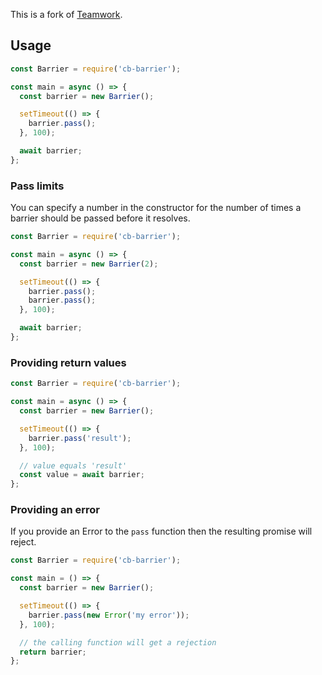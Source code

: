 This is a fork of [Teamwork](https://www.npmjs.com/package/teamwork).


## Usage

```js
const Barrier = require('cb-barrier');

const main = async () => {
  const barrier = new Barrier();

  setTimeout(() => {
    barrier.pass();
  }, 100);

  await barrier;
};
```

### Pass limits

You can specify a number in the constructor for the number of times a barrier should be passed before it resolves.

```js
const Barrier = require('cb-barrier');

const main = async () => {
  const barrier = new Barrier(2);

  setTimeout(() => {
    barrier.pass();
    barrier.pass();
  }, 100);

  await barrier;
};
```


### Providing return values

```js
const Barrier = require('cb-barrier');

const main = async () => {
  const barrier = new Barrier();

  setTimeout(() => {
    barrier.pass('result');
  }, 100);

  // value equals 'result'
  const value = await barrier;
};
```

### Providing an error

If you provide an Error to the `pass` function then the resulting promise will reject.

```js
const Barrier = require('cb-barrier');

const main = () => {
  const barrier = new Barrier();

  setTimeout(() => {
    barrier.pass(new Error('my error'));
  }, 100);

  // the calling function will get a rejection
  return barrier;
};
```

